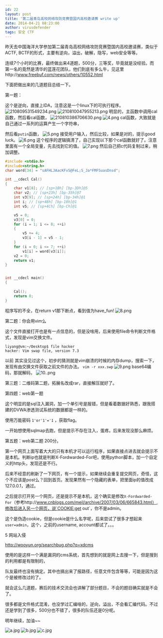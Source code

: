 ```yaml
---
id: 22
layout: post
title: '第二届青岛高校网络攻防竞赛暨国内高校邀请赛 write up'
date: 2014-04-21 08:23:00
author: virusdefender
tags: 安全 CTF
---
```


昨天去中国海洋大学参加第二届青岛高校网络攻防竞赛暨国内高校邀请赛，类似于ACTF, BCTF的形式，主要有逆向，溢出，破解，隐写，web安全等等。

连续7个小时的比赛，最终做出来4道题，500分，三等奖，毕竟就是没经验。而第一名的竟然是清华的蓝莲花团队，他们到底有多么牛，见这里http://www.freebuf.com/news/others/10552.html

下面把做出来的几道题目总结一下。

第一题：

这个是逆向，直接上IDA，注意这是一个linux下的可执行程序。
![210809531549234.png][1]
![210810047955213.png][2]
明显的，主函数中调用cal函数，然后看cal函数，
![210810386706630.png][3]
![4.png][4]
cal函数，大致就是自己通过一系列的运算产生一个字符串，

然后看`putin`函数，
![5.png][5]
接受用户输入，然后比较，如果是对的，提示good luck。
![6.png][6]
这个程序的逻辑搞清了，自己实现以下那个cal函数就好了。注意里面有一个全局变量，先去找到它的值。
![7.png][7]
然后自己把c代码复制过来，稍加调整。
```c
#include <stdio.h>
#include<string.h>
char word[34] = "sAFHLJAacKFvS@FeL;S_Ja*FMFSuasDnsd";

int __cdecl Cal()
{
    char v1[8]; // [sp+1Bh] [bp-3Dh]@5
    char v2; // [sp+23h] [bp-35h]@7
    int v3[9]; // [sp+24h] [bp-34h]@1
    int i; // [sp+48h] [bp-10h]@1
    int v5; // [sp+4Ch] [bp-Ch]@1

    v5 = 0;
    v3[0] = 0;
    for (i = 1; i <= 8; ++i)
    {
        v5 += 4;
        v3[i - 1] = v5 - 1;
    }
    for (i = 0; i <= 7; ++i)
        v1[i] = word[v3[i]];
    v2 = 0;
    return v1;
}


int __cdecl main()
{
    
    Cal();
    return 0;
}
```
程序写的不全，在return v1那下断点，看到值为have_fun!
![8.png][8]

第二题：你会用vim么

这个文件直接打开也是有一点信息的，但是没啥用，后来使用file命令判断文件格式，发现是vim交换文件。
```
liyang@vm:~/Desktop$ file hacker
hacker: Vim swap file, version 7.3
```
以前 其实没见过这个，初步的猜测就是vim崩溃的时候的内存dump，搜索一下，发现有由交换文件获取之前文件的办法。
`vim -r xxx.swp`
![9.png][9]
base64编码，那就解码，
![10..png][10]

第三题：二维码第二题，拓展名改成rar，直接解压就好了。


第四题：web第一题

这个明显的是sql注入漏洞，加一个单引号是报错，但是看着数据好熟悉，跟我搭建的DVWA渗透测试系统的数据都是一样的。

使用万能密码 `1'or'1'='1` ，获取flag。

一开始想使用sqlmap去跑，但是提示不存在注入，蛋疼。后来发现没那么麻烦。


第五题：web第二题 200分。

第一个网页上面写着大大的只有本机才可以运行程序，如果直接点进去就会提示不是本机。判断ip也就是判断X-Fordwarded-For吧，使用python脚本，加一个自定义的http头，发现还是不行。

后来不经意的刷新了一下网页，有一个提示，如果继续会重复提交网页，奇怪，这个不应该是post么？回到首页。发现果然有一个隐藏的表单，把里面ip的值改成127.0.0.1，通过。

之后提示打开另一个网页，还是提示不是本机，这个确实是修改`X-Fordwarded-For`（参考http://www.cnblogs.com/meil/archive/2007/03/06/665843.html）,修改后进入另一个网页，说`COOKIE:get out`，你不是admin。

这个是伪造cookie，但是cookie是什么名字呢，后来尝试了很多才想起来`user=admin`，这个，之前的username, account都试了。。。

5 网站入侵

http://wooyun.org/searchbug.php?q=xdcms

使用的是这样一个满是漏洞的cms系统，首先想到的就是网上去搜一下，但是搜到的利用都是有限制的，

队友最终也没有搞定。其中也搞出来了报路径，任意文件包含等等，可能是因为这个是被修改过的了。

 
就会这么几道题，赛后的技术交流会也讲解了部分题目，不会的题目确实就是不会了。

很多都是文件格式混淆，也没学过汇编啥的，逆向，溢出，不会看汇编代码。不过还是学到了很多，500分也不错了，很多的队伍还是0分呢。

明年继续，加油~~

![a.jpg][11]
![b.jpg][12]
![c.jpg][13]


  [1]: http://storage.virusdefender.net/blog/images/22/1.png
  [2]: http://storage.virusdefender.net/blog/images/22/2.png
  [3]: http://storage.virusdefender.net/blog/images/22/3.png
  [4]: http://storage.virusdefender.net/blog/images/22/4.png
  [5]: http://storage.virusdefender.net/blog/images/22/5.png
  [6]: http://storage.virusdefender.net/blog/images/22/6.png
  [7]: http://storage.virusdefender.net/blog/images/22/7.png
  [8]: http://storage.virusdefender.net/blog/images/22/8.png
  [9]: http://storage.virusdefender.net/blog/images/22/9.png
  [10]: http://storage.virusdefender.net/blog/images/22/10.png
  [11]: http://storage.virusdefender.net/blog/images/22/11.jpg
  [12]: http://storage.virusdefender.net/blog/images/22/12.jpg
  [13]: http://storage.virusdefender.net/blog/images/22/13.jpg
